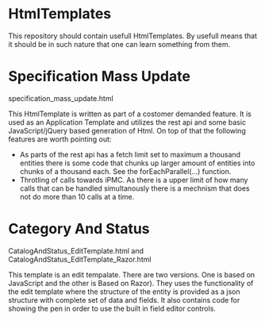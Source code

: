 # HtmlTemplates

This repository should contain usefull HtmlTemplates. By usefull means that it should be in such nature that one can learn something from them.

# Specification Mass Update 
specification_mass_update.html

This HtmlTemplate is written as part of a costomer demanded feature. It is used as an Application Template and utilizes the rest api and some basic JavaScript/jQuery based generation of Html. On top of that the following features are worth pointing out:

- As parts of the rest api has a fetch limit set to maximum a thousand entities there is some code that chunks up larger amount of entities into chunks of a thousand each. See the forEachParallel(...) function.
- Throtling of calls towards iPMC. As there is a upper limit of how many calls that can be handled simultanously there is a mechnism that does not do more than 10 calls at a time. 

# Category And Status 
CatalogAndStatus_EditTemplate.html and CatalogAndStatus_EditTemplate_Razor.html

This template is an edit tempalate. There are two versions. One is based on JavaScript and the other is Based on Razor). They uses the functionality of the edit template where the structure of the entity is provided as a json structure with complete set of data and fields. It also contains code for showing the pen in order to use the built in field editor controls.
